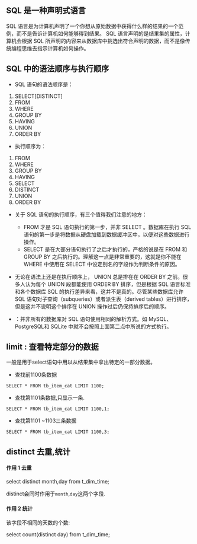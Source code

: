 ## SQL 是一种声明式语言
SQL 语言是为计算机声明了一个你想从原始数据中获得什么样的结果的一个范例，而不是告诉计算机如何能够得到结果。
SQL 语言声明的是结果集的属性，计算机会根据 SQL 所声明的内容来从数据库中挑选出符合声明的数据，而不是像传统编程思维去指示计算机如何操作。

## SQL 中的语法顺序与执行顺序

* SQL 语句的语法顺序是：
1.	SELECT[DISTINCT]
2.	FROM
3.	WHERE
4.	GROUP BY
5.	HAVING
6.	UNION
7.	ORDER BY
* 执行顺序为：
1.	FROM
2.	WHERE
3.	GROUP BY
4.	HAVING
5.	SELECT
6.	DISTINCT
7.	UNION
8.	ORDER BY

* 关于 SQL 语句的执行顺序，有三个值得我们注意的地方：
    * FROM 才是 SQL 语句执行的第一步，并非 SELECT 。数据库在执行 SQL 语句的第一步是将数据从硬盘加载到数据缓冲区中，以便对这些数据进行操作。
    * SELECT 是在大部分语句执行了之后才执行的，严格的说是在 FROM 和 GROUP BY 之后执行的。理解这一点是非常重要的，这就是你不能在 WHERE 中使用在             SELECT 中设定别名的字段作为判断条件的原因。

* 无论在语法上还是在执行顺序上， UNION 总是排在在 ORDER BY 之前。很多人认为每个 UNION 段都能使用 ORDER BY 排序，但是根据 SQL 语言标准和各个数据库 SQL 的执行差异来看，这并不是真的。尽管某些数据库允许 SQL 语句对子查询（subqueries）或者派生表（derived tables）进行排序，但是这并不说明这个排序在 UNION 操作过后仍保持排序后的顺序。
* ：并非所有的数据库对 SQL 语句使用相同的解析方式。如 MySQL、PostgreSQL和 SQLite 中就不会按照上面第二点中所说的方式执行。


##  limit : 查看特定部分的数据

 一般是用于select语句中用以从结果集中拿出特定的一部分数据。

* 查找前1100条数据

`SELECT * FROM tb_item_cat LIMIT 1100;`

* 查找第1101条数据,只显示一条.

`SELECT * FROM tb_item_cat LIMIT 1100,1;`

* 查找第1101 ~1103三条数据

`SELECT * FROM tb_item_cat LIMIT 1100,3;`

## distinct 去重,统计

#### 作用 1  去重

select distinct month,day from t_dim_time;

distinct会同时作用于`month`,`day`这两个字段.

#### 作用 2 统计

该字段不相同的天数的个数:

select count(distinct day) from t_dim_time;



